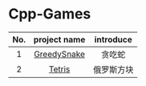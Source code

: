# Cpp-Games

| No.  |                         project name                         | introduce  |
| :--: | :----------------------------------------------------------: | :--------: |
|  1   | [GreedySnake](https://github.com/crossoverpptx/Cpp-Games/tree/main/01%20GreedySnake) |   贪吃蛇   |
|  2   | [Tetris](https://github.com/crossoverpptx/Cpp-Games/tree/main/02%20Tetris) | 俄罗斯方块 |

